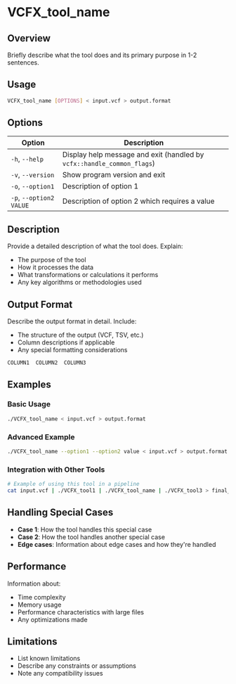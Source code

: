 # VCFX_tool_name

## Overview

Briefly describe what the tool does and its primary purpose in 1-2 sentences.

## Usage

```bash
VCFX_tool_name [OPTIONS] < input.vcf > output.format
```

## Options

| Option | Description |
|--------|-------------|
| `-h`, `--help` | Display help message and exit (handled by `vcfx::handle_common_flags`) |
| `-v`, `--version` | Show program version and exit |
| `-o`, `--option1` | Description of option 1 |
| `-p`, `--option2 VALUE` | Description of option 2 which requires a value |

## Description

Provide a detailed description of what the tool does. Explain:
- The purpose of the tool
- How it processes the data
- What transformations or calculations it performs
- Any key algorithms or methodologies used

## Output Format

Describe the output format in detail. Include:
- The structure of the output (VCF, TSV, etc.)
- Column descriptions if applicable
- Any special formatting considerations

```
COLUMN1  COLUMN2  COLUMN3
```

## Examples

### Basic Usage

```bash
./VCFX_tool_name < input.vcf > output.format
```

### Advanced Example

```bash
./VCFX_tool_name --option1 --option2 value < input.vcf > output.format
```

### Integration with Other Tools

```bash
# Example of using this tool in a pipeline
cat input.vcf | ./VCFX_tool1 | ./VCFX_tool_name | ./VCFX_tool3 > final_output.format
```

## Handling Special Cases

- **Case 1**: How the tool handles this special case
- **Case 2**: How the tool handles another special case
- **Edge cases**: Information about edge cases and how they're handled

## Performance

Information about:
- Time complexity
- Memory usage
- Performance characteristics with large files
- Any optimizations made

## Limitations

- List known limitations
- Describe any constraints or assumptions
- Note any compatibility issues 